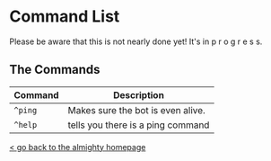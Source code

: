 # Command List

Please be aware that this is not nearly done yet! It's in p r o g r e s s.

## The Commands

Command | Description
--------|--------
`^ping` | Makes sure the bot is even alive.
`^help` | tells you there is a ping command

[< go back to the almighty homepage](https://cahbots.github.io/ircahbot/)
